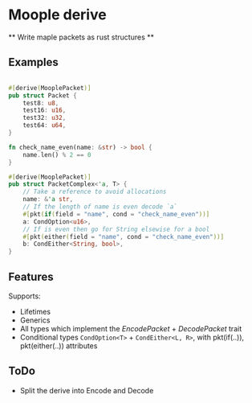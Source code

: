 # Moople derive

** Write maple packets as rust structures **



## Examples

```rust

#[derive(MooplePacket)]
pub struct Packet {
    test8: u8,
    test16: u16,
    test32: u32,
    test64: u64,
}

fn check_name_even(name: &str) -> bool {
    name.len() % 2 == 0
}

#[derive(MooplePacket)]
pub struct PacketComplex<'a, T> {
    // Take a reference to avoid allocations
    name: &'a str,
    // If the length of name is even decode `a`
    #[pkt(if(field = "name", cond = "check_name_even"))]
    a: CondOption<u16>,
    // If is even then go for String elsewise for a bool
    #[pkt(either(field = "name", cond = "check_name_even"))]
    b: CondEither<String, bool>,
}
```

## Features

Supports:
* Lifetimes
* Generics
* All types which implement the *EncodePacket* + *DecodePacket* trait
* Conditional types `CondOption<T>` + `CondEither<L, R>`, with pkt(if(..)), pkt(either(..)) attributes

## ToDo
* Split the derive into Encode and Decode